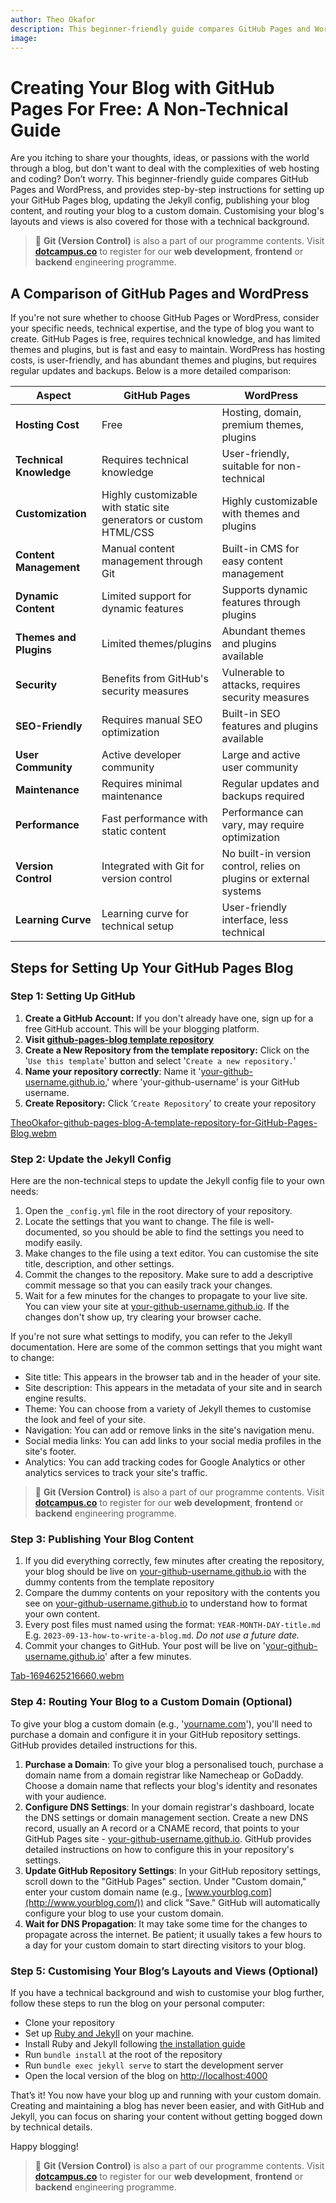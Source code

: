 ```yaml
---
author: Theo Okafor
description: This beginner-friendly guide compares GitHub Pages and WordPress, and provides step-by-step instructions for setting up your GitHub Pages blog, updating the Jekyll config, publishing your blog content, and routing your blog to a custom domain. Customising your blog's layouts and views is also covered for those with a technical background.
image: 
---
```


# Creating Your Blog with GitHub Pages For Free: A Non-Technical Guide

Are you itching to share your thoughts, ideas, or passions with the world through a blog, but don't want to deal with the complexities of web hosting and coding? Don’t worry. This beginner-friendly guide compares GitHub Pages and WordPress, and provides step-by-step instructions for setting up your GitHub Pages blog, updating the Jekyll config, publishing your blog content, and routing your blog to a custom domain. Customising your blog's layouts and views is also covered for those with a technical background.

> 📢 **Git (Version Control)** is also a part of our programme contents. Visit [**dotcampus.co**](http://dotcampus.co) to register for our **web development**, **frontend** or **backend** engineering programme.

## A Comparison of GitHub Pages and WordPress

If you're not sure whether to choose GitHub Pages or WordPress, consider your specific needs, technical expertise, and the type of blog you want to create. GitHub Pages is free, requires technical knowledge, and has limited themes and plugins, but is fast and easy to maintain. WordPress has hosting costs, is user-friendly, and has abundant themes and plugins, but requires regular updates and backups. Below is a more detailed comparison:

| Aspect                   | GitHub Pages                             | WordPress                                    |
|--------------------------|------------------------------------------|----------------------------------------------|
| **Hosting Cost**         | Free                                     | Hosting, domain, premium themes, plugins    |
| **Technical Knowledge**  | Requires technical knowledge             | User-friendly, suitable for non-technical   |
| **Customization**        | Highly customizable with static site generators or custom HTML/CSS | Highly customizable with themes and plugins |
| **Content Management**   | Manual content management through Git    | Built-in CMS for easy content management     |
| **Dynamic Content**      | Limited support for dynamic features     | Supports dynamic features through plugins   |
| **Themes and Plugins**   | Limited themes/plugins                   | Abundant themes and plugins available       |
| **Security**             | Benefits from GitHub's security measures | Vulnerable to attacks, requires security measures |
| **SEO-Friendly**         | Requires manual SEO optimization         | Built-in SEO features and plugins available |
| **User Community**       | Active developer community               | Large and active user community              |
| **Maintenance**          | Requires minimal maintenance             | Regular updates and backups required        |
| **Performance**          | Fast performance with static content     | Performance can vary, may require optimization |
| **Version Control**      | Integrated with Git for version control  | No built-in version control, relies on plugins or external systems |
| **Learning Curve**       | Learning curve for technical setup       | User-friendly interface, less technical      |

## Steps for Setting Up Your GitHub Pages Blog

### **Step 1: Setting Up GitHub**

1. **Create a GitHub Account:** If you don't already have one, sign up for a free GitHub account. This will be your blogging platform.
2. **Visit [github-pages-blog template repository](https://github.com/TheoOkafor/github-pages-blog)**
3. **Create a New Repository from the template repository:** Click on the '`Use this template`' button and select '`Create a new repository.`'
4. **Name your repository correctly**: Name it '[your-github-username.github.io](http://your-github-username.github.io/),' where 'your-github-username' is your GitHub username.
5. **Create Repository:** Click ‘`Create Repository`’ to create your repository

[TheoOkafor-github-pages-blog-A-template-repository-for-GitHub-Pages-Blog.webm](https://github.com/DotCampus/dotcampus.github.io/assets/31534129/9d902360-9ecf-47c9-870d-ffd8629ecb73)

### **Step 2: Update the Jekyll Config**

Here are the non-technical steps to update the Jekyll config file to your own needs:

1. Open the `_config.yml` file in the root directory of your repository.
2. Locate the settings that you want to change. The file is well-documented, so you should be able to find the settings you need to modify easily.
3. Make changes to the file using a text editor. You can customise the site title, description, and other settings.
4. Commit the changes to the repository. Make sure to add a descriptive commit message so that you can easily track your changes.
5. Wait for a few minutes for the changes to propagate to your live site. You can view your site at [your-github-username.github.io](http://your-github-username.github.io/). If the changes don't show up, try clearing your browser cache.

If you're not sure what settings to modify, you can refer to the Jekyll documentation.
Here are some of the common settings that you might want to change:

- Site title: This appears in the browser tab and in the header of your site.
- Site description: This appears in the metadata of your site and in search engine results.
- Theme: You can choose from a variety of Jekyll themes to customise the look and feel of your site.
- Navigation: You can add or remove links in the site's navigation menu.
- Social media links: You can add links to your social media profiles in the site's footer.
- Analytics: You can add tracking codes for Google Analytics or other analytics services to track your site's traffic.

> 📢 **Git (Version Control)** is also a part of our programme contents. Visit [**dotcampus.co**](http://dotcampus.co) to register for our **web development**, **frontend** or **backend** engineering programme.

### **Step 3: Publishing Your Blog Content**

1. If you did everything correctly, few minutes after creating the repository, your blog should be live on [your-github-username.github.io](http://your-github-username.github.io/) with the dummy contents from the template repository
2. Compare the dummy contents on your repository with the contents you see on [your-github-username.github.io](http://your-github-username.github.io/) to understand how to format your own content.
3. Every post files must named using the format: `YEAR-MONTH-DAY-title.md` E.g. `2023-09-13-how-to-write-a-blog.md`. *Do not use a future date.*
4. Commit your changes to GitHub. Your post will be live on '[your-github-username.github.io](http://your-github-username.github.io/)' after a few minutes.

[Tab-1694625216660.webm](https://github.com/DotCampus/dotcampus.github.io/assets/31534129/4c6a5b36-5941-49a2-bf4a-4b556986a45d)


### Step 4: Routing Your Blog to a Custom Domain (Optional)

To give your blog a custom domain (e.g., '[yourname.com](http://yourname.com/)'), you'll need to purchase a domain and configure it in your GitHub repository settings. GitHub provides detailed instructions for this.

1. **Purchase a Domain**: To give your blog a personalised touch, purchase a domain name from a domain registrar like Namecheap or GoDaddy. Choose a domain name that reflects your blog's identity and resonates with your audience.
2. **Configure DNS Settings**: In your domain registrar's dashboard, locate the DNS settings or domain management section. Create a new DNS record, usually an A record or a CNAME record, that points to your GitHub Pages site -  [your-github-username.github.io](http://your-github-username.github.io/). GitHub provides detailed instructions on how to configure this in your repository's settings.
3. **Update GitHub Repository Settings**: In your GitHub repository settings, scroll down to the "GitHub Pages" section. Under "Custom domain," enter your custom domain name (e.g., [www.yourblog.com](http://www.yourblog.com/)) and click "Save." GitHub will automatically configure your blog to use your custom domain.
4. **Wait for DNS Propagation**: It may take some time for the changes to propagate across the internet. Be patient; it usually takes a few hours to a day for your custom domain to start directing visitors to your blog.

### Step 5: Customising Your Blog’s Layouts and Views (Optional)

If you have a technical background and wish to customise your blog further, follow these steps to run the blog on your personal computer:

- Clone your repository
- Set up [Ruby and Jekyll](https://jekyllrb.com/docs/installation/) on your machine.
- Install Ruby and Jekyll following [the installation guide](https://jekyllrb.com/docs/installation/)
- Run `bundle install` at the root of the repository
- Run `bundle exec jekyll serve` to start the development server
- Open the local version of the blog on [http://localhost:4000](http://localhost:4000/)

That’s it! You now have your blog up and running with your custom domain. Creating and maintaining a blog has never been easier, and with GitHub and Jekyll, you can focus on sharing your content without getting bogged down by technical details.

Happy blogging!

> 📢 **Git (Version Control)** is also a part of our programme contents. Visit [**dotcampus.co**](http://dotcampus.co) to register for our **web development**, **frontend** or **backend** engineering programme.
